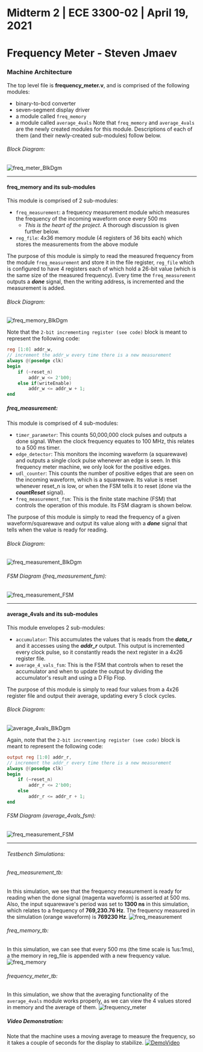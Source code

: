 # Midterm 2  |  ECE 3300-02  |  April 19, 2021 
# Frequency Meter - Steven Jmaev


### Machine Architecture
The top level file is **frequency_meter.v**, and is comprised of the following modules:
* binary-to-bcd converter
* seven-segment display driver
* a module called `freq_memory`
* a module called `average_4vals`
Note that `freq_memory` and `average_4vals` are the newly created modules for this module. Descriptions of each of them (and their newly-created sub-modules) follow below.

###### Block Diagram:
![freq_meter_BlkDgm](https://github.com/aseddin-teaching/sp21-midterm-2-stevenjmaev/blob/main/Images/frequency_meter_blockDiagram.svg)

---

#### freq_memory and its sub-modules

This module is comprised of 2 sub-modules:
* `freq_measurement`: a frequency measurement module which measures the frequency of the incoming waveform once every 500 ms
  * _This is the heart of the project._ A thorough discussion is given further below.
* `reg_file`: 4x36 memory module (4 registers of 36 bits each) which stores the measurements from the above module

The purpose of this module is simply to read the measured frequency from the module `freq_measurement` and store it in the file register, `reg_file` which is configured to have 4 registers each of which hold a 26-bit value (which is the same size of the measured frequency). Every time the `freq_measurement` outputs a _**done**_ signal, then the writing address, is incremented and the measurement is added. 

###### Block Diagram:
![freq_memory_BlkDgm](https://github.com/aseddin-teaching/sp21-midterm-2-stevenjmaev/blob/main/Images/freq_memory_blockDiagram.svg)

Note that the `2-bit incrementing register (see code)` block is meant to represent the following code:
```verilog
reg [1:0] addr_w,
// increment the addr_w every time there is a new measurement
always @(posedge clk)
begin
    if (~reset_n)
        addr_w <= 2'b00;
    else if(writeEnable)
        addr_w <= addr_w + 1; 
end
```

##### freq_measurement:
This module is comprised of 4 sub-modules:
* `timer_parameter`: This counts 50,000,000 clock pulses and outputs a done signal. When the clock frequency equates to 100 MHz, this relates to a 500 ms timer.
* `edge_detector`: This monitors the incoming waveform (a squarewave) and outputs a single clock pulse whenever an edge is seen. In this frequency meter machine, we only look for the positive edges.
* `udl_counter`: This counts the number of positive edges that are seen on the incoming waveform, which is a squarewave. Its value is reset whenever reset_n is low, or when the FSM tells it to reset (done via the _**countReset**_ signal). 
* `freq_measurement_fsm`: This is the finite state machine (FSM) that controls the operation of this module. Its FSM diagram is shown below.

The purpose of this module is simply to read the frequency of a given waveform/squarewave and output its value along with a _**done**_ signal that tells when the value is ready for reading.

###### Block Diagram:
![freq_measurement_BlkDgm](https://github.com/aseddin-teaching/sp21-midterm-2-stevenjmaev/blob/main/Images/freq_measurement_blockDiagram.svg)

###### FSM Diagram (freq_measurement_fsm):
![freq_measurement_FSM](https://github.com/aseddin-teaching/sp21-midterm-2-stevenjmaev/blob/main/Images/freq_measurement_fsm.svg)

---
#### average_4vals and its sub-modules

This module envelopes 2 sub-modules:
* `accumulator`: This accumulates the values that is reads from the _**data_r**_ and it accesses using the _**addr_r**_ output. This output is incremented every clock pulse, so it constantly reads the next register in a 4x26 register file.
* `average_4_vals_fsm`: This is the FSM that controls when to reset the accumulator and when to update the output by dividing the accumulator's result and using a D Flip Flop.

The purpose of this module is simply to read four values from a 4x26 register file and output their average, updating every 5 clock cycles.

###### Block Diagram:
![average_4vals_BlkDgm](https://github.com/aseddin-teaching/sp21-midterm-2-stevenjmaev/blob/main/Images/average_4vals_blockDiagram.svg)

Again, note that the `2-bit incrementing register (see code)` block is meant to represent the following code:
```verilog
output reg [1:0] addr_r,
// increment the addr_r every time there is a new measurement
always @(posedge clk)
begin
    if (~reset_n)
        addr_r <= 2'b00;
    else
        addr_r <= addr_r + 1; 
end
```

###### FSM Diagram (average_4vals_fsm):
![freq_measurement_FSM](https://github.com/aseddin-teaching/sp21-midterm-2-stevenjmaev/blob/main/Images/average_4vals_fsm.svg)
***

###### Testbench Simulations:
######  freq_measurement_tb: 
In this simulation, we see that the frequency measurement is ready for reading when the done signal (magenta waveform) is asserted at 500 ms. Also, the input squarewave's period was set to **1300 ns** in this simulation, which relates to a frequency of **769,230.76 Hz**. The frequency measured in the simulation (orange waveform) is **769230 Hz**.
![freq_measurement](https://github.com/aseddin-teaching/sp21-midterm-2-stevenjmaev/blob/main/Images/freq_measurement_tb_sim_period1300ns.png)

######  freq_memory_tb:
In this simulation, we can see that every 500 ms (the time scale is 1us:1ms), a the memory in reg_file is appended with a new frequency value.
![freq_memory](https://github.com/aseddin-teaching/sp21-midterm-2-stevenjmaev/blob/main/Images/freq_memory_tb_sim_seeRegisterWrites.png)

######  frequency_meter_tb: 
In this simulation, we show that the averaging functionality of the `average_4vals` module works properly, as we can view the 4 values stored in memory and the average of them.
![frequency_meter](https://github.com/aseddin-teaching/sp21-midterm-2-stevenjmaev/blob/main/Images/frequency_meter_tb_sim_averaging.png)

##### Video Demonstration:
Note that the machine uses a moving average to measure the frequency, so it takes a couple of seconds for the display to stabilize.
[![DemoVideo](https://github.com/aseddin-teaching/sp21-midterm-2-stevenjmaev/blob/main/Images/VidThumbnail.png)](https://youtu.be/0ByH15WfleE)
